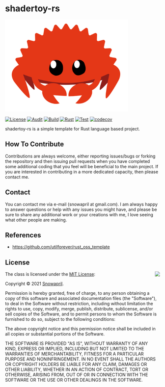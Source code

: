 # shadertoy-rs

<img src="./medias/logo.png" width=400 height=300 />

[![License](https://img.shields.io/badge/Licence-MIT-blue.svg)](https://github.com/snowapril/shadertoy-rs/blob/master/LICENSE)
[![Audit](https://github.com/snowapril/shadertoy-rs/actions/workflows/audit.yml/badge.svg?branch=main)](https://github.com/snowapril/shadertoy-rs/actions)
[![Build](https://github.com/snowapril/shadertoy-rs/actions/workflows/build.yml/badge.svg?branch=main)](https://github.com/snowapril/shadertoy-rs/actions)
[![Rust](https://github.com/snowapril/shadertoy-rs/actions/workflows/rust.yml/badge.svg?branch=main)](https://github.com/snowapril/shadertoy-rs/actions)
[![Test](https://github.com/snowapril/shadertoy-rs/actions/workflows/test.yml/badge.svg?branch=main)](https://github.com/snowapril/shadertoy-rs/actions)
[![codecov](https://codecov.io/gh/Snowapril/shadertoy-rs/branch/main/graph/badge.svg?token=73HJ97H6ZU)](https://codecov.io/gh/Snowapril/shadertoy-rs)

shadertoy-rs is a simple template for Rust language based project. 

## How To Contribute

Contributions are always welcome, either reporting issues/bugs or forking the repository and then issuing pull requests when you have completed some additional coding that you feel will be beneficial to the main project. If you are interested in contributing in a more dedicated capacity, then please contact me.

## Contact

You can contact me via e-mail (snowapril at gmail.com). I am always happy to answer questions or help with any issues you might have, and please be sure to share any additional work or your creations with me, I love seeing what other people are making.

## References
- https://github.com/utilforever/rust_oss_template

## License

<img align="right" src="http://opensource.org/trademarks/opensource/OSI-Approved-License-100x137.png">

The class is licensed under the [MIT License](http://opensource.org/licenses/MIT):

Copyright &copy; 2021 [Snowapril](http://www.github.com/snowapril).

Permission is hereby granted, free of charge, to any person obtaining a copy of this software and associated documentation files (the "Software"), to deal in the Software without restriction, including without limitation the rights to use, copy, modify, merge, publish, distribute, sublicense, and/or sell copies of the Software, and to permit persons to whom the Software is furnished to do so, subject to the following conditions:

The above copyright notice and this permission notice shall be included in all copies or substantial portions of the Software.

THE SOFTWARE IS PROVIDED "AS IS", WITHOUT WARRANTY OF ANY KIND, EXPRESS OR IMPLIED, INCLUDING BUT NOT LIMITED TO THE WARRANTIES OF MERCHANTABILITY, FITNESS FOR A PARTICULAR PURPOSE AND NONINFRINGEMENT. IN NO EVENT SHALL THE AUTHORS OR COPYRIGHT HOLDERS BE LIABLE FOR ANY CLAIM, DAMAGES OR OTHER LIABILITY, WHETHER IN AN ACTION OF CONTRACT, TORT OR OTHERWISE, ARISING FROM, OUT OF OR IN CONNECTION WITH THE SOFTWARE OR THE USE OR OTHER DEALINGS IN THE SOFTWARE.
